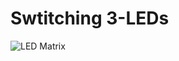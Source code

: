 # Swtitching 3-LEDs




<div align=""> 
  <img src="https://camo.githubusercontent.com/debbdb9d311c023186b1240fdb448e372bc36ce32831c13166c98aa42f199007/68747470733a2f2f6d656469612e67697068792e636f6d2f6d656469612f76312e59326c6b505463354d4749334e6a45784d326b7859323430634756344e577472617a4e7261335a34646d7077595456354e44527a4e486f334f4468314e7a4579615735304e435a6c634431324d563970626e526c636d35686246396e61575a66596e6c666157516d593351395a772f485659784849514d364e724b473978384a492f67697068792e676966" alt="LED Matrix">
</div>
